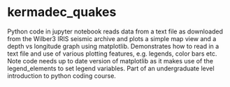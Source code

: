 # kermadec_quakes
Python code in jupyter notebook reads data from a text file as downloaded from the Wilber3 IRIS seismic archive and plots a simple map view and a depth vs longitude graph using matplotlib. Demonstrates how to read in a text file and use of various plotting features, e.g. legends, color bars etc. Note code needs up to date version of matplotlib as it makes use of the legend_elements to set legend variables. Part of an undergraduate level introduction to python coding course.
